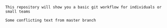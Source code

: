 	This repository will show you a basic git workflow for individuals or small teams

	Some conflicting text from master branch
